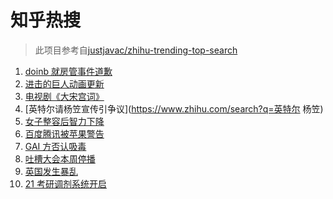 # 知乎热搜

> 此项目参考自[justjavac/zhihu-trending-top-search](https://github.com/justjavac/zhihu-trending-top-search/blob/main/utils.ts)

<!-- BEGIN -->
  <!-- 最后更新时间:Mon Mar 22 2021 15:10:13 GMT+0000 (Coordinated Universal Time) -->
  1. [doinb 就房管事件道歉](https://www.zhihu.com/search?q=doinb)
1. [进击的巨人动画更新](https://www.zhihu.com/search?q=进击的巨人)
1. [电视剧《大宋宫词》](https://www.zhihu.com/search?q=大宋宫词)
1. [英特尔请杨笠宣传引争议](https://www.zhihu.com/search?q=英特尔 杨笠)
1. [女子整容后智力下降](https://www.zhihu.com/search?q=整容)
1. [百度腾讯被苹果警告](https://www.zhihu.com/search?q=苹果)
1. [GAI 方否认吸毒](https://www.zhihu.com/search?q=GAI)
1. [吐槽大会本周停播](https://www.zhihu.com/search?q=吐槽大会停播)
1. [英国发生暴乱](https://www.zhihu.com/search?q=英国暴乱)
1. [21 考研调剂系统开启](https://www.zhihu.com/search?q=考研调剂)
  <!-- END -->